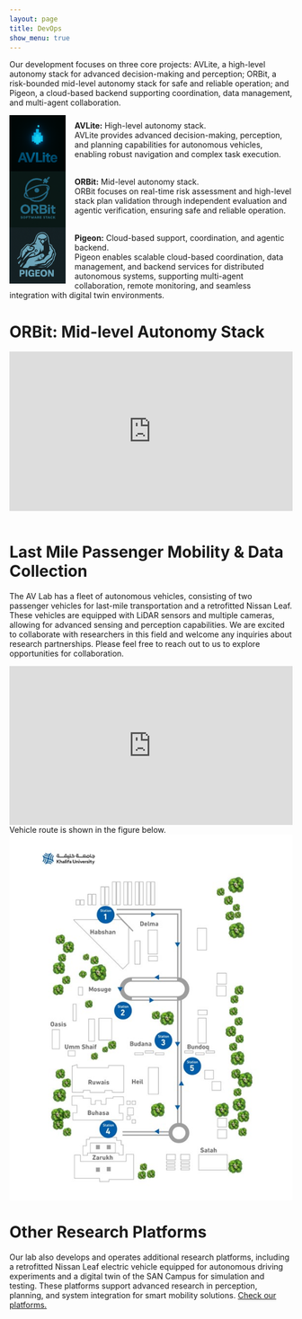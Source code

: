 ```yaml
---
layout: page
title: DevOps
show_menu: true
---
```


Our development focuses on three core projects: AVLite, a high-level autonomy stack for advanced decision-making and perception; ORBit, a risk-bounded mid-level autonomy stack for safe and reliable operation; and Pigeon, a cloud-based backend supporting coordination, data management, and multi-agent collaboration. 

<div style="text-align: left; width: 100%;">
  <div style="text-align: left; clear: both; margin-bottom: 20px;">
    <img src="/assets/img/avlite.png" alt="AVlite" width="100px" style="float: left; margin-right: 16px;">
    <div style="padding-top: 10px;">
      <strong>AVLite:</strong> High-level autonomy stack.<br>
      AVLite provides advanced decision-making, perception, and planning capabilities for autonomous vehicles, enabling robust navigation and complex task execution.
    </div>
  </div>
  <div style="text-align: left; clear: both; margin-bottom: 20px;">
    <img src="/assets/img/orbit.png" alt="ORBit" width="100px" style="float: left; margin-right: 16px;">
    <div style="padding-top: 10px;">
      <strong>ORBit:</strong> Mid-level autonomy stack.<br>
    ORBit focuses on real-time risk assessment and high-level stack plan validation through independent evaluation and agentic verification, ensuring safe and reliable operation.
    </div>
  </div>
  
  <div style="text-align: left; clear: both; margin-bottom: 20px;">
    <img src="/assets/img/pigeon.png" alt="Pigeon" width="100px" style="float: left; margin-right: 16px;">
    <div style="padding-top: 10px;">
      <strong>Pigeon:</strong> Cloud-based support, coordination, and agentic backend.<br>
      Pigeon enables scalable cloud-based coordination, data management, and backend services for distributed autonomous systems, supporting multi-agent collaboration, remote monitoring, and seamless integration with digital twin environments.
    </div>
  </div>
</div>

# ORBit: Mid-level Autonomy Stack 

<div class='video-container'>
<iframe src="https://www.youtube.com/embed/ZYhhkAWVly0?si=Qc0yhZ27rooE7_SE&autoplay=1&modestbranding=1" title="YouTube video player" frameborder="0" allow="accelerometer; autoplay; clipboard-write; encrypted-media; gyroscope; picture-in-picture; web-share" referrerpolicy="strict-origin-when-cross-origin" allowfullscreen></iframe>
</div>
<br>

# Last Mile Passenger Mobility & Data Collection
The AV Lab has a fleet of autonomous vehicles, consisting of two passenger vehicles for last-mile transportation and a retrofitted Nissan Leaf. These vehicles are equipped with LiDAR sensors and multiple cameras, allowing for advanced sensing and perception capabilities. We are excited to collaborate with researchers in this field and welcome any inquiries about research partnerships. Please feel free to reach out to us to explore opportunities for collaboration.

<div class='video-container'>
<iframe src="https://www.youtube.com/embed/k4qmW9vgAio?controls=0" title="YouTube video player" frameborder="0" allow="accelerometer; autoplay; clipboard-write; encrypted-media; gyroscope; picture-in-picture" allowfullscreen></iframe>
</div>
Vehicle route is shown in the figure below.
<img src="/assets/img/san-route.jpg" /> 


# Other Research Platforms
Our lab also develops and operates additional research platforms, including a retrofitted Nissan Leaf electric vehicle equipped for autonomous driving experiments and a digital twin of the SAN Campus for simulation and testing. These platforms support advanced research in perception, planning, and system integration for smart mobility solutions.
[Check our platforms.](3-research/other-platforms.md)

<style>
.video-container {
    position: relative;
    padding-bottom: 56.25%; /* Adjust this value to match video's aspect ratio */
    height: 0;
    overflow: hidden;
}
.video-container iframe {
    position: absolute;
    top: 0;
    left: 0;
    width: 100%;
    height: 100%;
}
img {
    display: block;
    margin: 0 auto;
}
</style>
